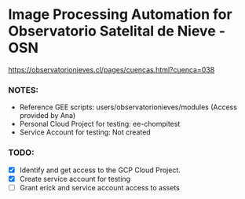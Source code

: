 # Image Processing Automation for Observatorio Satelital de Nieve - OSN

https://observatorionieves.cl/pages/cuencas.html?cuenca=038

### NOTES:

- Reference GEE scripts: users/observatorionieves/modules (Access provided by Ana)
- Personal Cloud Project for testing: ee-chompitest
- Service Account for testing: Not created

### TODO:

- [x] Identify and get access to the GCP Cloud Project.
- [x] Create service account for testing
- [ ] Grant erick and service account access to assets
